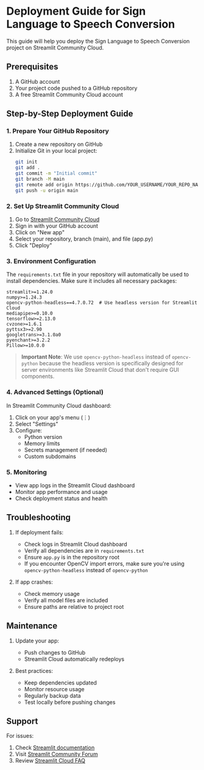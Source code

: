 # Deployment Guide for Sign Language to Speech Conversion

This guide will help you deploy the Sign Language to Speech Conversion project on Streamlit Community Cloud.

## Prerequisites

1. A GitHub account
2. Your project code pushed to a GitHub repository
3. A free Streamlit Community Cloud account

## Step-by-Step Deployment Guide

### 1. Prepare Your GitHub Repository

1. Create a new repository on GitHub
2. Initialize Git in your local project:
   ```bash
   git init
   git add .
   git commit -m "Initial commit"
   git branch -M main
   git remote add origin https://github.com/YOUR_USERNAME/YOUR_REPO_NAME.git
   git push -u origin main
   ```

### 2. Set Up Streamlit Community Cloud

1. Go to [Streamlit Community Cloud](https://share.streamlit.io)
2. Sign in with your GitHub account
3. Click on "New app"
4. Select your repository, branch (main), and file (app.py)
5. Click "Deploy"

### 3. Environment Configuration

The `requirements.txt` file in your repository will automatically be used to install dependencies. Make sure it includes all necessary packages:

```
streamlit>=1.24.0
numpy>=1.24.3
opencv-python-headless==4.7.0.72  # Use headless version for Streamlit Cloud
mediapipe>=0.10.0
tensorflow>=2.13.0
cvzone>=1.6.1
pyttsx3>=2.90
googletrans>=3.1.0a0
pyenchant>=3.2.2
Pillow>=10.0.0
```

> **Important Note**: We use `opencv-python-headless` instead of `opencv-python` because the headless version is specifically designed for server environments like Streamlit Cloud that don't require GUI components.

### 4. Advanced Settings (Optional)

In Streamlit Community Cloud dashboard:
1. Click on your app's menu (⋮)
2. Select "Settings"
3. Configure:
   - Python version
   - Memory limits
   - Secrets management (if needed)
   - Custom subdomains

### 5. Monitoring

- View app logs in the Streamlit Cloud dashboard
- Monitor app performance and usage
- Check deployment status and health

## Troubleshooting

1. If deployment fails:
   - Check logs in Streamlit Cloud dashboard
   - Verify all dependencies are in `requirements.txt`
   - Ensure `app.py` is in the repository root
   - If you encounter OpenCV import errors, make sure you're using `opencv-python-headless` instead of `opencv-python`

2. If app crashes:
   - Check memory usage
   - Verify all model files are included
   - Ensure paths are relative to project root

## Maintenance

1. Update your app:
   - Push changes to GitHub
   - Streamlit Cloud automatically redeploys

2. Best practices:
   - Keep dependencies updated
   - Monitor resource usage
   - Regularly backup data
   - Test locally before pushing changes

## Support

For issues:
1. Check [Streamlit documentation](https://docs.streamlit.io)
2. Visit [Streamlit Community Forum](https://discuss.streamlit.io)
3. Review [Streamlit Cloud FAQ](https://docs.streamlit.io/streamlit-cloud/get-started/deploy-an-app)